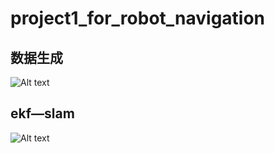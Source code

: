 # project1_for_robot_navigation

## 数据生成

![Alt text](图片链接 "optional title")

## ekf—slam

![Alt text](图片链接 "optional title")
